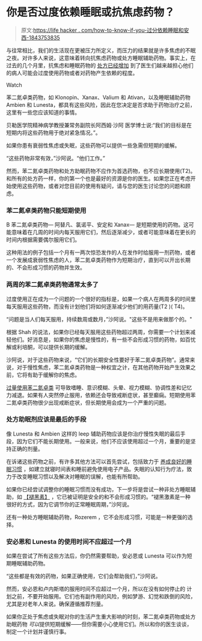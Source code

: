 # 你是否过度依赖睡眠或抗焦虑药物？

> 原文:[https://life hacker . com/how-to-know-if-you-过分依赖睡眠和安西-1843753835](https://lifehacker.com/how-to-know-if-youre-relying-too-much-on-sleep-and-anxi-1843753835)

与往常相比，我们的生活现在更被压力所定义，而压力的结果就是许多焦虑的不眠之夜。对许多人来说，这意味着转向抗焦虑药物或处方睡眠辅助药物。事实上，在过去的几个月里，抗焦虑和睡眠药物的 [处方已经增加](https://www.wsj.com/articles/more-people-are-taking-drugs-for-anxiety-and-insomnia-and-doctors-are-worried-11590411600?mod=e2tw) 到了医生们越来越担心他们的病人可能会过度使用药物或者对药物产生依赖的程度。

Watch

苯二氮卓类药物，如 Klonopin、Xanax、Valium 和 Ativan，以及睡眠辅助药物 Ambien 和 Lunesta，都具有这些风险，因此在您决定是否求助于药物治疗之前，这里有一些您应该知道的事情。

贝勒医学院精神病学教授兼常务副院长阿西姆·沙阿 医学博士说:“我们的目标是在短期内将这些药物用于绝对紧急情况。”。

如果你患有衰弱性焦虑或失眠，这些药物可以提供一些急需但短期的缓解。

“这些药物非常有效，”沙阿说。“他们工作。”

然而，苯二氮卓类药物和处方助眠药物不应作为首选药物，也不应长期使用(T2)。和所有的处方药一样，你的第一个也是最好的资源是你的医生。如果您正在考虑开始使用这些药物，或者对您目前的使用有疑问，请与您的医生讨论您的问题和顾虑。

### 苯二氮卓类药物只能短期使用

B 苯二氮卓类药物— 阿替凡、氯诺平、安定和 Xanax— 是短期使用的药物。这可能意味着在几周的时间内每天服用它们，然后逐渐减少，或者可能意味着在更长的时间内根据需要偶尔服用它们。

这种用法的例子包括一个月有一两次惊恐发作的人在发作时给服用一剂药物，或者一个发展成衰弱性焦虑的人，苯二氮卓类药物作为短期治疗，直到可以开出长期的、不会形成习惯的药物并生效。

### 两周的苯二氮卓类药物通常太多了

过度使用正在成为一个问题的一个很好的指标是，如果一个病人在两周多的时间里每天服用这些药物，而没有计划他们将如何逐渐减少他们的用药量(T2 )( T4)。

“问题是当人们每天服用，持续数周或数月，”沙阿说。"这些不是用来做那个的。"

根据 Shah 的说法，如果你已经每天服用这些药物超过两周，你需要一个计划来减轻他们。好消息是，如果你的焦虑是慢性的，有一些不会形成习惯的药物，如百忧解或利培酮，可以提供长期的缓解。

沙阿说，对于这些药物来说，“它们的长期安全性要好于苯二氮卓类药物”。通常来说，对于慢性焦虑，苯二氮卓类药物是一种权宜之计，在其他药物开始产生效果之前，它将有助于缓解你的焦虑。

[过量使用苯二氮卓类](https://www.webmd.com/mental-health/addiction/benzodiazepine-abuse#2) 可导致嗜睡、意识模糊、头晕、视力模糊、协调性差和记忆力减退。如果有人突然停止服用，依赖还会导致戒断症状，甚至癫痫。短期使用苯二氮卓类药物很少出现戒断症状，但长期使用会成为一个严重的问题。

### 处方助眠剂应该是最后的手段

像 Lunesta 和 Ambien 这样的 leep 辅助药物应该是你治疗慢性失眠的最后手段，因为它们不能长期使用。一般来说，他们不应该使用超过一个月，重要的是坚持正确的剂量。

在诉诸这些药物之前，有许多其他方法可以首先尝试，包括致力于 [养成良好的睡眠习惯](https://lifehacker.com/how-to-sleep-when-the-world-is-falling-apart-1842712221) ，如建立就寝时间表和睡前避免使用电子产品。失眠的认知行为疗法，致力于改变睡眠习惯以及解决对睡眠的误解，也能有所帮助。

如果你已经尝试调整你的睡眠习惯而没有成功，下一步将是尝试一种非处方睡眠辅助，如 [【褪黑素】](https://lifehacker.com/taking-melatonin-isnt-a-sleep-hack-1843710197) ，它已被证明是安全的和不会形成习惯的。“褪黑激素是一种很好的方式，因为它调节你的正常睡眠周期，”沙阿说。

还有一种处方睡眠辅助药物，Rozerem ，它不会形成习惯，可能是一种更强的选择。

### 安必恩和 Lunesta 的使用时间不应超过一个月

如果在尝试了所有这些方法后，你仍然需要帮助，安必恩或 Lunesta 可以作为短期睡眠辅助药物。

“这些都是有效的药物，如果正确使用，它们会帮助我们，”沙阿说。

然而，安必恩和卢内斯塔的服用时间不应超过一个月，所以在没有如何停止的 计划之前，不要开始服用。它们也有副作用的风险，例如梦游、幻觉和跌倒的风险，尤其是对老年人来说。确保遵循推荐剂量。

如果你正处于焦虑或失眠对你的生活产生重大影响的时刻，苯二氮卓类药物或处方助眠药物 *可以*提供短期缓解——但你需要小心使用它们。所以和你的医生谈谈，制定一个计划并谨慎行事。